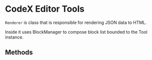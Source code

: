 # CodeX Editor Tools

`Renderer` is class that is responsible for rendering JSON data to HTML.
 
 Inside it uses BlockManager to compose block list bounded to the Tool instance. 
 
 ## Methods
